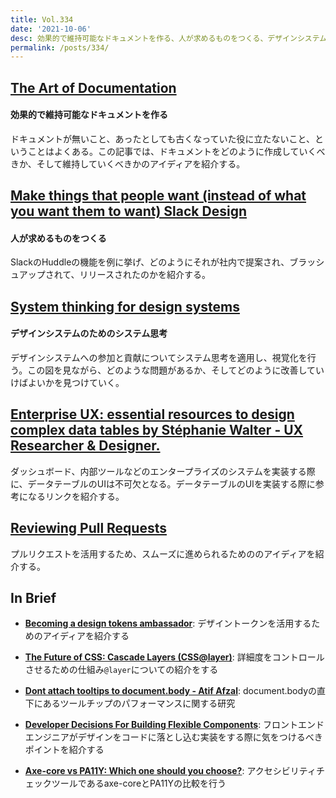 ```yaml
---
title: Vol.334
date: '2021-10-06'
desc: 効果的で維持可能なドキュメントを作る、人が求めるものをつくる、デザインシステムのためのシステム思考、ほか計10リンク
permalink: /posts/334/
---
```


## [The Art of Documentation](https://chelseatroy.com/2021/09/14/the-art-of-documentation/)
#### 効果的で維持可能なドキュメントを作る

ドキュメントが無いこと、あったとしても古くなっていた役に立たないこと、ということはよくある。この記事では、ドキュメントをどのように作成していくべきか、そして維持していくべきかのアイディアを紹介する。


## [Make things that people want (instead of what you want them to want)  Slack Design](https://slack.design/articles/makethingsthatpeoplewant-insteadofwhatyouwantthemtowant/)
#### 人が求めるものをつくる

SlackのHuddleの機能を例に挙げ、どのようにそれが社内で提案され、ブラッシュアップされて、リリースされたのかを紹介する。

## [System thinking for design systems](https://buditanrim.medium.com/system-thinking-for-design-systems-cef332b08fa8)
#### デザインシステムのためのシステム思考

デザインシステムへの参加と貢献についてシステム思考を適用し、視覚化を行う。この図を見ながら、どのような問題があるか、そしてどのように改善していけばよいかを見つけていく。


## [Enterprise UX: essential resources to design complex data tables by Stéphanie Walter - UX Researcher & Designer.](https://stephaniewalter.design/blog/essential-resources-design-complex-data-tables/)

ダッシュボード、内部ツールなどのエンタープライズのシステムを実装する際に、データテーブルのUIは不可欠となる。データテーブルのUIを実装する際に参考になるリンクを紹介する。


## [Reviewing Pull Requests](https://chelseatroy.com/2019/12/18/reviewing-pull-requests/)

プルリクエストを活用するため、スムーズに進められるためののアイディアを紹介する。


## In Brief

- **[Becoming a design tokens ambassador](https://specifyapp.com/blog/becoming-a-design-tokens-ambassador)**: デザイントークンを活用するためのアイディアを紹介する

- **[The Future of CSS: Cascade Layers (CSS@layer)](https://www.bram.us/2021/09/15/the-future-of-css-cascade-layers-css-at-layer/)**: 詳細度をコントロールさせるための仕組み`@layer`についての紹介をする

- **[Dont attach tooltips to document.body - Atif Afzal](https://atfzl.com/don-t-attach-tooltips-to-document-body)**: document.bodyの直下にあるツールチップのパフォーマンスに関する研究

- **[Developer Decisions For Building Flexible Components](https://www.smashingmagazine.com/2021/09/developer-decisions-building-flexible-components/)**: フロントエンドエンジニアがデザインをコードに落とし込む実装をする際に気をつけるべきポイントを紹介する

- **[Axe-core vs PA11Y: Which one should you choose?](http://www.craigabbott.co.uk/blog/axe-core-vs-pa11y)**: アクセシビリティチェックツールであるaxe-coreとPA11Yの比較を行う
